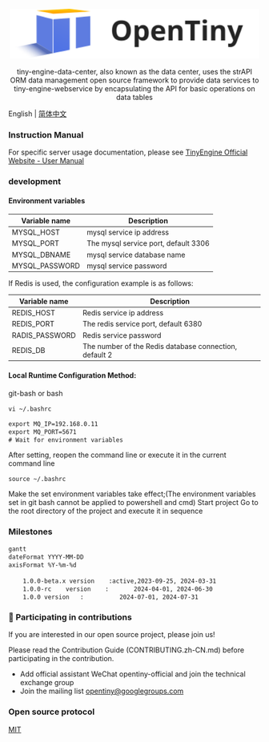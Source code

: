<p align="center">
  <a href="https://opentiny.design/tiny-engine" target="_blank" rel="noopener noreferrer">
    <img alt="OpenTiny Logo" src="logo.svg" height="100" style="max-width:100%;">
  </a>
</p>
<p align="center">tiny-engine-data-center, also known as the data center, uses the strAPI ORM data management open source framework to provide data services to tiny-engine-webservice by encapsulating the API for basic operations on data tables</p>


English | [简体中文](README.zh-CN.md)

### Instruction Manual
For specific server usage documentation, please see [TinyEngine Official Website - User Manual](https://opentiny.design/tiny-engine#/help-center/course/backend/51)

### development
#### Environment variables
|Variable name|Description|
|---|---|
|MYSQL_HOST|mysql service ip address|
|MYSQL_PORT|The mysql service port, default 3306|
|MYSQL_DBNAME|mysql service database name|
|MYSQL_PASSWORD|mysql service password|

If Redis is used, the configuration example is as follows:

|Variable name|Description|
|---|---|
|REDIS_HOST|Redis service ip address|
|REDIS_PORT|The redis service port, default 6380|
|RADIS_PASSWORD|Redis service password|
|REDIS_DB|The number of the Redis database connection, default 2|
#### Local Runtime Configuration Method:
git-bash or bash
```
vi ~/.bashrc
```
```
export MQ_IP=192.168.0.11
export MQ_PORT=5671
# Wait for environment variables
```
After setting, reopen the command line or execute it in the current command line
```
source ~/.bashrc
```
Make the set environment variables take effect;(The environment variables set in git bash cannot be applied to powershell and cmd)
Start project
Go to the root directory of the project and execute it in sequence
### Milestones

```mermaid
gantt 
dateFormat YYYY-MM-DD
axisFormat %Y-%m-%d

	1.0.0-beta.x version	:active,2023-09-25, 2024-03-31
	1.0.0-rc	version    :       2024-04-01, 2024-06-30
	1.0.0 version   :          2024-07-01, 2024-07-31

```

### 🤝 Participating in contributions

If you are interested in our open source project, please join us!

Please read the Contribution Guide (CONTRIBUTING.zh-CN.md) before participating in the contribution.

- Add official assistant WeChat opentiny-official and join the technical exchange group
- Join the mailing list opentiny@googlegroups.com

### Open source protocol

[MIT](LICENSE)
